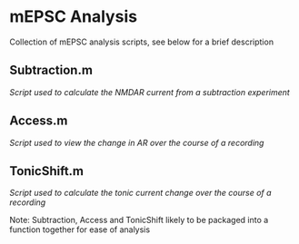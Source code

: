 # mEPSC Analysis

Collection of mEPSC analysis scripts, see below for a brief description

## Subtraction.m  
*Script used to calculate the NMDAR current from a subtraction experiment*

## Access.m  
*Script used to view the change in AR over the course of a recording*

## TonicShift.m  
*Script used to calculate the tonic current change over the course of a recording*

Note: Subtraction, Access and TonicShift likely to be packaged into a function together for ease of analysis